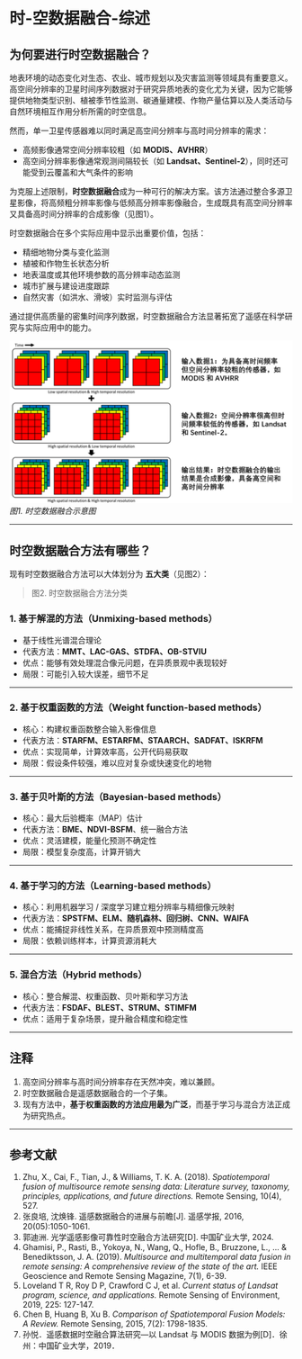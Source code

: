 # 时-空数据融合-综述

## 为何要进行时空数据融合？

地表环境的动态变化对生态、农业、城市规划以及灾害监测等领域具有重要意义。  
高空间分辨率的卫星时间序列数据对于研究异质地表的变化尤为关键，因为它能够提供地物类型识别、植被季节性监测、碳通量建模、作物产量估算以及人类活动与自然环境相互作用分析所需的时空信息。  

然而，单一卫星传感器难以同时满足高空间分辨率与高时间分辨率的需求：  

- 高频影像通常空间分辨率较粗（如 **MODIS、AVHRR**）  
- 高空间分辨率影像通常观测间隔较长（如 **Landsat、Sentinel-2**），同时还可能受到云覆盖和大气条件的影响  

为克服上述限制，**时空数据融合**成为一种可行的解决方案。该方法通过整合多源卫星影像，将高频粗分辨率影像与低频高分辨率影像融合，生成既具有高空间分辨率又具备高时间分辨率的合成影像（见图1）。  

时空数据融合在多个实际应用中显示出重要价值，包括：  

- 精细地物分类与变化监测  
- 植被和作物生长状态分析  
- 地表温度或其他环境参数的高分辨率动态监测  
- 城市扩展与建设进度跟踪  
- 自然灾害（如洪水、滑坡）实时监测与评估  

通过提供高质量的密集时间序列数据，时空数据融合方法显著拓宽了遥感在科学研究与实际应用中的能力。  

![图1. 时空数据融合示意图](./综述——图1.png)  
*图1. 时空数据融合示意图*

---

## 时空数据融合方法有哪些？

现有时空数据融合方法可以大体划分为 **五大类**（见图2）：  

> 图2. 时空数据融合方法分类  

### 1. 基于解混的方法（Unmixing-based methods）
- 基于线性光谱混合理论  
- 代表方法：**MMT、LAC-GAS、STDFA、OB-STVIU**  
- 优点：能够有效处理混合像元问题，在异质景观中表现较好  
- 局限：可能引入较大误差，细节不足  

---

### 2. 基于权重函数的方法（Weight function-based methods）
- 核心：构建权重函数整合输入影像信息  
- 代表方法：**STARFM、ESTARFM、STAARCH、SADFAT、ISKRFM**  
- 优点：实现简单，计算效率高，公开代码易获取  
- 局限：假设条件较强，难以应对复杂或快速变化的地物  

---

### 3. 基于贝叶斯的方法（Bayesian-based methods）
- 核心：最大后验概率（MAP）估计  
- 代表方法：**BME、NDVI-BSFM**、统一融合方法  
- 优点：灵活建模，能量化预测不确定性  
- 局限：模型复杂度高，计算开销大  

---

### 4. 基于学习的方法（Learning-based methods）
- 核心：利用机器学习 / 深度学习建立粗分辨率与精细像元映射  
- 代表方法：**SPSTFM、ELM、随机森林、回归树、CNN、WAIFA**  
- 优点：能捕捉非线性关系，在异质景观中预测精度高  
- 局限：依赖训练样本，计算资源消耗大  

---

### 5. 混合方法（Hybrid methods）
- 核心：整合解混、权重函数、贝叶斯和学习方法  
- 代表方法：**FSDAF、BLEST、STRUM、STIMFM**  
- 优点：适用于复杂场景，提升融合精度和稳定性  

---

## 注释

1. 高空间分辨率与高时间分辨率存在天然冲突，难以兼顾。  
2. 时空数据融合是遥感数据融合的一个子集。  
3. 现有方法中，**基于权重函数的方法应用最为广泛**，而基于学习与混合方法正成为研究热点。  

---

## 参考文献

1. Zhu, X., Cai, F., Tian, J., & Williams, T. K. A. (2018). *Spatiotemporal fusion of multisource remote sensing data: Literature survey, taxonomy, principles, applications, and future directions.* Remote Sensing, 10(4), 527.  
2. 张良培, 沈焕锋. 遥感数据融合的进展与前瞻[J]. 遥感学报, 2016, 20(05):1050-1061.  
3. 郭迪洲. 光学遥感影像可靠性时空融合方法研究[D]. 中国矿业大学, 2024.  
4. Ghamisi, P., Rasti, B., Yokoya, N., Wang, Q., Hofle, B., Bruzzone, L., ... & Benediktsson, J. A. (2019). *Multisource and multitemporal data fusion in remote sensing: A comprehensive review of the state of the art.* IEEE Geoscience and Remote Sensing Magazine, 7(1), 6-39.  
5. Loveland T R, Roy D P, Crawford C J, et al. *Current status of Landsat program, science, and applications.* Remote Sensing of Environment, 2019, 225: 127-147.  
6. Chen B, Huang B, Xu B. *Comparison of Spatiotemporal Fusion Models: A Review.* Remote Sensing, 2015, 7(2): 1798-1835.  
7. 孙悦．遥感数据时空融合算法研究—以 Landsat 与 MODIS 数据为例[D]．徐州：中国矿业大学，2019．  

